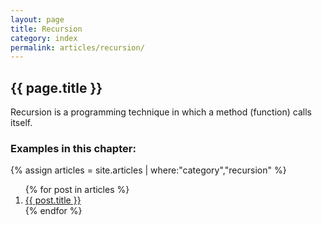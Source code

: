 ```yaml
---
layout: page
title: Recursion
category: index
permalink: articles/recursion/
---
```

    
## {{ page.title }}

Recursion is a programming technique in which a method (function) calls itself.

### Examples in this chapter:

{% assign articles = site.articles | where:"category","recursion" %}
<ol>
    {% for post in articles %}
      <li><a href="{{ post.url | prepend: site.baseurl }}">{{ post.title }}</a></li>
    {% endfor %}
</ol>
